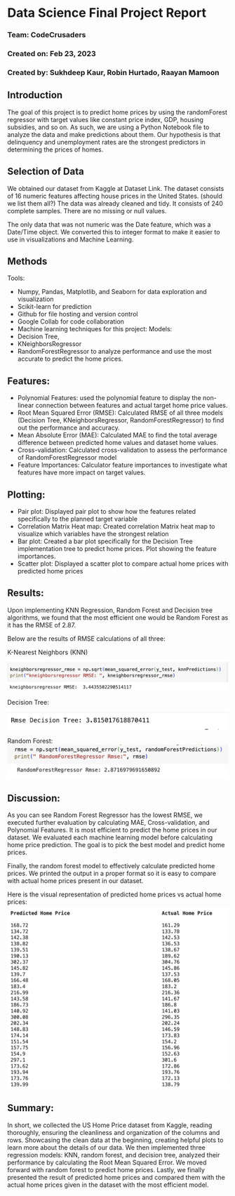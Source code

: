 # Data Science Final Project Report

### Team: CodeCrusaders
### Created on: Feb 23, 2023
### Created by: Sukhdeep Kaur, Robin Hurtado, Raayan Mamoon

## Introduction
The goal of this project is to predict home prices by using the randomForest regressor with target values like constant price index, GDP, housing subsidies, and so on. As such, we are using a Python Notebook file to analyze the data and make predictions about them. Our hypothesis is that delinquency and unemployment rates are the strongest predictors in determining the prices of homes.

## Selection of Data
We obtained our dataset from Kaggle at Dataset Link.
The dataset consists of 16 numeric features affecting house prices in the United States. (should we list them all?) The data was already cleaned and tidy. It consists of 240 complete samples. There are no missing or null values.  

The only data that was not numeric was the Date feature, which was a Date/Time object.  We converted this to integer format to make it easier to use in visualizations and Machine Learning.    

## Methods
Tools:
- Numpy, Pandas, Matplotlib, and Seaborn for data exploration and visualization
- Scikit-learn for prediction
- Github for file hosting and version control
- Google Collab for code collaboration
- Machine learning techniques for this project:
Models:
- Decision Tree,
- KNeighborsRegressor
- RandomForestRegressor
to analyze performance and use the most accurate to predict the home prices.
 
## Features: 
- Polynomial Features: used the polynomial feature to display the non-linear connection between features and actual target home price values.
- Root Mean Squared Error (RMSE): Calculated RMSE of all three models (Decision Tree, KNeighborsRegressor, RandomForestRegressor) to find out the performance and accuracy. 
- Mean Absolute Error (MAE): Calculated MAE to find the total average difference between predicted home values and dataset home values.
- Cross-validation: Calculated cross-validation to assess the performance of RandomForestRegressor model
- Feature Importances: Calculator feature importances to investigate what features have more impact on target values.
## Plotting: 
- Pair plot: Displayed pair plot to show how the features related specifically to the planned target variable
- Correlation Matrix Heat map: Created correlation Matrix heat map to visualize which variables have the strongest relation
- Bar plot: Created a bar plot specifically for the Decision Tree implementation tree to predict home prices. Plot showing the feature importances.
- Scatter plot: Displayed a scatter plot to compare actual home prices with predicted home prices

## Results:
Upon implementing KNN Regression, Random Forest and Decision tree algorithms, we found that the most efficient one would be Random Forest as it has the RMSE of 2.87. 

Below are the results of RMSE calculations of all three:

K-Nearest Neighbors (KNN) 

![Knn_Report_Img](knn_report_img.png)




Decision Tree:

![Decision_Tree_RMSE_Img](dt_rmse_img.png)

Random Forest:
![Random_Forest_RMSE_Img](rf_rmse_img.png)

## Discussion:

As you can see Random Forest Regressor has the lowest RMSE, we executed further evaluation by calculating MAE, Cross-validation, and Polynomial Features. It is most efficient to predict the home prices in our dataset. We evaluated each machine learning model before calculating home price prediction. The goal is to pick the best model and predict home prices.

Finally, the random forest model to effectively calculate predicted home prices. We printed the output in a proper format so it is easy to compare with actual home prices present in our dataset. 

Here is the visual representation of predicted home prices vs actual home prices:
![Predicted_vs_Actual_Img](predict_vs_actual_img.png)

## Summary:
In short, we collected the US Home Price dataset from Kaggle, reading thoroughly, ensuring the cleanliness and organization of the columns and rows. Showcasing the clean data at the beginning, creating helpful plots to learn more about the details of our data. We then implemented three regression models: KNN, random forest, and decision tree, analyzed their performance by calculating the Root Mean Squared Error. We moved forward with random forest to predict home prices. Lastly, we finally presented the result of predicted home prices and compared them with the actual home prices given in the dataset with the most efficient model. 
